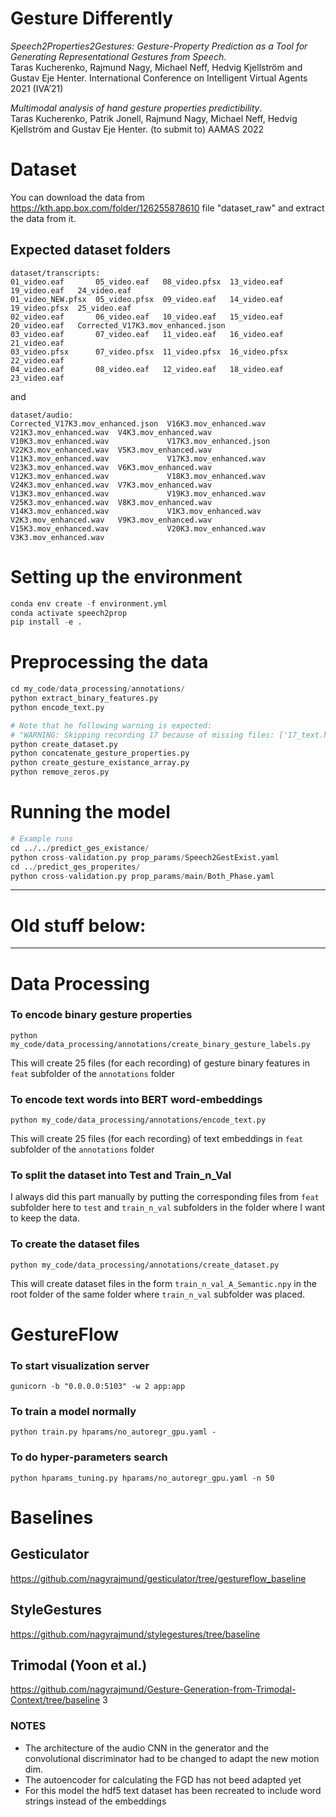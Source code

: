 # Gesture Differently
*Speech2Properties2Gestures: Gesture-Property Prediction as a Tool for Generating Representational Gestures from Speech*.   
Taras Kucherenko, Rajmund Nagy, Michael Neff, Hedvig Kjellström and Gustav Eje Henter.
International Conference on Intelligent Virtual Agents 2021 (IVA’21) 

*Multimodal analysis of hand gesture properties predictibility*.    
Taras Kucherenko, Patrik Jonell, Rajmund Nagy, Michael Neff, Hedvig Kjellström and Gustav Eje Henter.
(to submit to) AAMAS 2022

# Dataset

You can download the data from https://kth.app.box.com/folder/126255878610 file "dataset_raw" and extract the data from it.

## Expected dataset folders
```
dataset/transcripts:
01_video.eaf       05_video.eaf   08_video.pfsx  13_video.eaf   19_video.eaf   24_video.eaf
01_video_NEW.pfsx  05_video.pfsx  09_video.eaf   14_video.eaf   19_video.pfsx  25_video.eaf
02_video.eaf       06_video.eaf   10_video.eaf   15_video.eaf   20_video.eaf   Corrected_V17K3.mov_enhanced.json
03_video.eaf       07_video.eaf   11_video.eaf   16_video.eaf   21_video.eaf
03_video.pfsx      07_video.pfsx  11_video.pfsx  16_video.pfsx  22_video.eaf
04_video.eaf       08_video.eaf   12_video.eaf   18_video.eaf   23_video.eaf
```
and
```
dataset/audio:
Corrected_V17K3.mov_enhanced.json  V16K3.mov_enhanced.wav   V21K3.mov_enhanced.wav  V4K3.mov_enhanced.wav
V10K3.mov_enhanced.wav             V17K3.mov_enhanced.json  V22K3.mov_enhanced.wav  V5K3.mov_enhanced.wav
V11K3.mov_enhanced.wav             V17K3.mov_enhanced.wav   V23K3.mov_enhanced.wav  V6K3.mov_enhanced.wav
V12K3.mov_enhanced.wav             V18K3.mov_enhanced.wav   V24K3.mov_enhanced.wav  V7K3.mov_enhanced.wav
V13K3.mov_enhanced.wav             V19K3.mov_enhanced.wav   V25K3.mov_enhanced.wav  V8K3.mov_enhanced.wav
V14K3.mov_enhanced.wav             V1K3.mov_enhanced.wav    V2K3.mov_enhanced.wav   V9K3.mov_enhanced.wav
V15K3.mov_enhanced.wav             V20K3.mov_enhanced.wav   V3K3.mov_enhanced.wav
```


# Setting up the environment
```python
conda env create -f environment.yml
conda activate speech2prop
pip install -e .
```

# Preprocessing the data
```python
cd my_code/data_processing/annotations/
python extract_binary_features.py  
python encode_text.py

# Note that he following warning is expected:
# "WARNING: Skipping recording 17 because of missing files: ['17_text.hdf5', '17_feat.hdf5']"
python create_dataset.py
python concatenate_gesture_properties.py 
python create_gesture_existance_array.py 
python remove_zeros.py
```

# Running the model
```python
# Example runs
cd ../../predict_ges_existance/
python cross-validation.py prop_params/Speech2GestExist.yaml 
cd ../predict_ges_properites/
python cross-validation.py prop_params/main/Both_Phase.yaml 
```
_______________________________
# Old stuff below:
_______________________________
# Data Processing
### To encode binary gesture properties
```
python my_code/data_processing/annotations/create_binary_gesture_labels.py
```
This will create 25 files (for each recording) of gesture binary features in `feat` subfolder of the `annotations` folder

### To encode text words into BERT word-embeddings
```
python my_code/data_processing/annotations/encode_text.py
```
This will create 25 files (for each recording) of text embeddings in `feat` subfolder of the `annotations` folder

### To split the dataset into Test and Train_n_Val
I always did this part manually by putting the corresponding files from `feat` subfolder here to `test` and `train_n_val` subfolders in the folder where I want to keep the data.

### To create the dataset files
```
python my_code/data_processing/annotations/create_dataset.py
```
This will create dataset files in the form `train_n_val_A_Semantic.npy` in the root folder of the same folder where `train_n_val` subfolder was placed.


# GestureFlow

### To start visualization server
```
gunicorn -b "0.0.0.0:5103" -w 2 app:app
```

### To train a model normally
```
python train.py hparams/no_autoregr_gpu.yaml -
```


### To do hyper-parameters search
```
python hparams_tuning.py hparams/no_autoregr_gpu.yaml -n 50
```

# Baselines

## Gesticulator 

https://github.com/nagyrajmund/gesticulator/tree/gestureflow_baseline

## StyleGestures

https://github.com/nagyrajmund/stylegestures/tree/baseline

## Trimodal (Yoon et al.)

https://github.com/nagyrajmund/Gesture-Generation-from-Trimodal-Context/tree/baseline
3
### NOTES
- The architecture of the audio CNN in the generator and the convolutional discriminator had to be changed to adapt the new motion dim.
- The autoencoder for calculating the FGD has not beed adapted yet
- For this model the hdf5 text dataset has been recreated to include word strings instead of the embeddings

